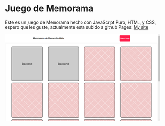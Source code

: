 # Juego de Memorama
Este es un juego de Memorama hecho con JavaScript Puro, HTML, y CSS, espero que les guste, actualmente esta subido a github Pages: 
[My site](https://richi-mi.github.io/Juego-De-Memoria/)

![My Memorama](./img/img-readme.png)